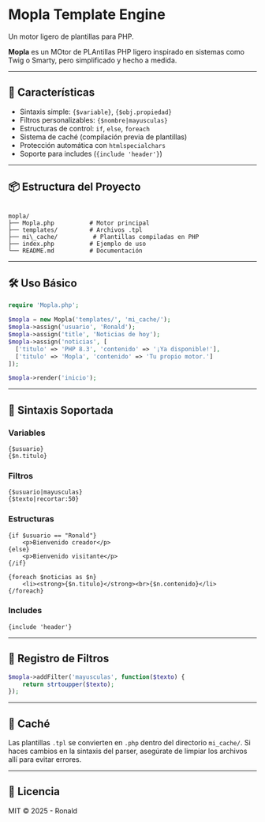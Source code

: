 # Mopla Template Engine
Un motor ligero de plantillas para PHP.

**Mopla** es un MOtor de PLAntillas PHP ligero inspirado en sistemas como Twig o Smarty, pero simplificado y hecho a medida.

---

## 🚀 Características

- Sintaxis simple: `{$variable}`, `{$obj.propiedad}`
- Filtros personalizables: `{$nombre|mayusculas}`
- Estructuras de control: `if`, `else`, `foreach`
- Sistema de caché (compilación previa de plantillas)
- Protección automática con `htmlspecialchars`
- Soporte para includes (`{include 'header'}`)

---

## 📦 Estructura del Proyecto

```

mopla/
├── Mopla.php          # Motor principal
├── templates/         # Archivos .tpl
├── mi\_cache/          # Plantillas compiladas en PHP
├── index.php          # Ejemplo de uso
└── README.md          # Documentación

````

---

## 🛠️ Uso Básico

```php
require 'Mopla.php';

$mopla = new Mopla('templates/', 'mi_cache/');
$mopla->assign('usuario', 'Ronald');
$mopla->assign('title', 'Noticias de hoy');
$mopla->assign('noticias', [
  ['titulo' => 'PHP 8.3', 'contenido' => '¡Ya disponible!'],
  ['titulo' => 'Mopla', 'contenido' => 'Tu propio motor.']
]);

$mopla->render('inicio');
````

---

## 🧪 Sintaxis Soportada

### Variables

```tpl
{$usuario}
{$n.titulo}
```

### Filtros

```tpl
{$usuario|mayusculas}
{$texto|recortar:50}
```

### Estructuras

```tpl
{if $usuario == "Ronald"}
    <p>Bienvenido creador</p>
{else}
    <p>Bienvenido visitante</p>
{/if}

{foreach $noticias as $n}
    <li><strong>{$n.titulo}</strong><br>{$n.contenido}</li>
{/foreach}
```

### Includes

```tpl
{include 'header'}
```

---

## 🔧 Registro de Filtros

```php
$mopla->addFilter('mayusculas', function($texto) {
    return strtoupper($texto);
});
```

---

## 🧼 Caché

Las plantillas `.tpl` se convierten en `.php` dentro del directorio `mi_cache/`. Si haces cambios en la sintaxis del parser, asegúrate de limpiar los archivos allí para evitar errores.

---

## 📜 Licencia

MIT © 2025 - Ronald

 
